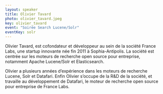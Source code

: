 ```yaml
---
layout: speaker
title: Olivier Tavard
photo: olivier_tavard.jpeg
key: olivier_tavard
event: "Soirée Search Lucene/Solr"
eventKey: solr
---
```


Olivier Tavard, est cofondateur et développeur au sein de la société France Labs, une startup innovante née fin 2011 à Sophia-Antipolis. La société est centrée sur les moteurs de recherche open source pour entreprise, notamment Apache Lucene/Solr et Elasticsearch. 

Olivier a plusieurs années d’expérience dans les moteurs de recherche Lucene, Solr et Datafari. Enfin Olivier s’occupe de la R&D de la société, et travaille au développement de Datafari, le moteur de recherche open source pour entreprise de France Labs.